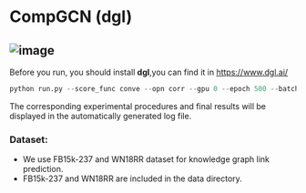 # CompGCN (dgl)

![image](https://github.com/user-attachments/assets/26b20f76-d986-4988-81b3-f681177ce0db)
---


Before you run, you should install **dgl**,you can find it in https://www.dgl.ai/



```python 
python run.py --score_func conve --opn corr --gpu 0 --epoch 500 --batch 256 --n_layer 2
```

The corresponding experimental procedures and final results will be displayed in the automatically generated log file.

### Dataset:
- We use FB15k-237 and WN18RR dataset for knowledge graph link prediction.
- FB15k-237 and WN18RR are included in the data directory.

